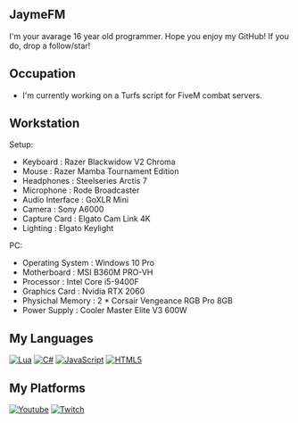 ## JaymeFM
I'm your avarage 16 year old programmer. Hope you enjoy my GitHub! If you do, drop a follow/star!

## Occupation
- I'm currently working on a Turfs script for FiveM combat servers.

## Workstation
Setup:
- Keyboard : Razer Blackwidow V2 Chroma
- Mouse : Razer Mamba Tournament Edition
- Headphones : Steelseries Arctis 7
- Microphone : Rode Broadcaster
- Audio Interface : GoXLR Mini
- Camera : Sony A6000
- Capture Card : Elgato Cam Link 4K
- Lighting : Elgato Keylight

PC:
- Operating System : Windows 10 Pro
- Motherboard : MSI B360M PRO-VH 
- Processor : Intel Core i5-9400F
- Graphics Card : Nvidia RTX 2060 
- Physichal Memory : 2 * Corsair Vengeance RGB Pro 8GB
- Power Supply : Cooler Master Elite V3 600W

## My Languages
[![Lua](https://img.shields.io/badge/lua-%232C2D72.svg?style=for-the-badge&logo=lua&logoColor=white)](https://bit.ly/Lua-JaymeFM)
[![C#](https://img.shields.io/badge/c%23-%23239120.svg?style=for-the-badge&logo=c-sharp&logoColor=white)](https://bit.ly/3Ie3NWJ)
[![JavaScript](https://img.shields.io/badge/javascript-%23323330.svg?style=for-the-badge&logo=javascript&logoColor=%23F7DF1E)](https://bit.ly/JavaScript-JaymeFM)
[![HTML5](https://img.shields.io/badge/html5-%23E34F26.svg?style=for-the-badge&logo=html5&logoColor=white)](http://bit.ly/3RNumW6)

## My Platforms 
[![Youtube](https://img.shields.io/badge/YouTube-%23FF0000.svg?style=for-the-badge&logo=YouTube&logoColor=white)](https://www.youtube.com/jaymefm)
[![Twitch](https://img.shields.io/badge/Twitch-%239146FF.svg?style=for-the-badge&logo=Twitch&logoColor=white)](https://www.twitch.tv/jaymefm)
